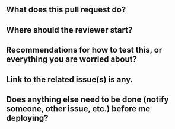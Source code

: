## What does this pull request do?

## Where should the reviewer start?

## Recommendations for how to test this, or everything you are worried about?

## Link to the related issue(s) is any.

## Does anything else need to be done (notify someone, other issue, etc.) before me deploying?
